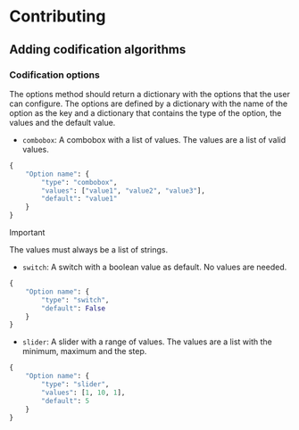 # Contributing

## Adding codification algorithms

### Codification options

The options method should return a dictionary with the options that the user can configure. The options are defined by a dictionary with the name of the option as the key and a dictionary that contains the type of the option, the values and the default value.

- `combobox`: A combobox with a list of values. The values are a list of valid values.

```python
{
    "Option name": {
        "type": "combobox",
        "values": ["value1", "value2", "value3"],
        "default": "value1"
    }
}
```

> [!IMPORTANT]  
> The values must always be a list of strings.

- `switch`: A switch with a boolean value as default. No values are needed.

```python
{
    "Option name": {
        "type": "switch",
        "default": False
    }
}
```

- `slider`: A slider with a range of values. The values are a list with the minimum, maximum and the step.

```python
{
    "Option name": {
        "type": "slider",
        "values": [1, 10, 1],
        "default": 5
    }
}
```
